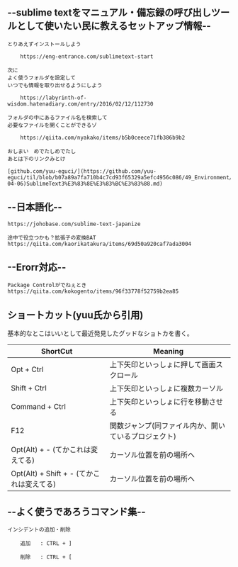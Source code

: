 ## --sublime textをマニュアル・備忘録の呼び出しツールとして使いたい民に教えるセットアップ情報--

	とりあえずインストールしよう

		https://eng-entrance.com/sublimetext-start

	次に
	よく使うフォルダを設定して
	いつでも情報を取り出せるようにしよう

		https://labyrinth-of-wisdom.hatenadiary.com/entry/2016/02/12/112730

	フォルダの中にあるファイル名を検索して
	必要なファイルを開くことができるゾ

		https://qiita.com/nyakako/items/b5b0ceece71fb386b9b2

	おしまい　めでたしめでたし
	あとは下のリンクみとけ 

	[github.com/yuu-eguci/](https://github.com/yuu-eguci/til/blob/b07a89a7fa710b4c7cd93f65329a5efc4956c086/49_Environment/(2018-04-06)SublimeText3%E3%83%8E%E3%83%BC%E3%83%88.md)


## --日本語化--

	https://johobase.com/sublime-text-japanize

	途中で役立つかも？拡張子の変換BAT
	https://qiita.com/kaorikatakura/items/69d50a920caf7ada3004

## --Erorr対応--

	Package Controlがでねぇとき
	https://qiita.com/kokogento/items/96f33778f52759b2ea85


## ショートカット(yuu氏から引用)

基本的なとこはいいとして最近発見したグッドなショトカを書く。

|               ShortCut               |                       Meaning                        |
|--------------------------------------|------------------------------------------------------|
| Opt + Ctrl                           | 上下矢印といっしょに押して画面スクロール             |
| Shift + Ctrl                         | 上下矢印といっしょに複数カーソル                     |
| Command + Ctrl                       | 上下矢印といっしょに行を移動させる                   |
| F12                                  | 関数ジャンプ(同ファイル内か、開いているプロジェクト) |
| Opt(Alt) + - (てかこれは変えてる)         | カーソル位置を前の場所へ                             |
| Opt(Alt) + Shift + - (てかこれは変えてる) | カーソル位置を前の場所へ                             |


## --よく使うであろうコマンド集--


	インシデントの追加・削除

		追加	 : CTRL + ]

		削除	 : CTRL + [





